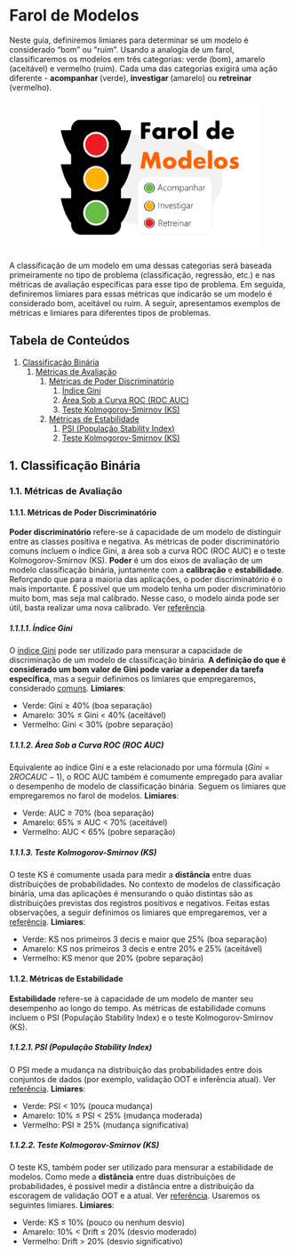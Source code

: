 # Farol de Modelos

Neste guia, definiremos limiares para determinar se um modelo é considerado “bom” ou “ruim”. Usando a analogia de um farol, classificaremos os modelos em três categorias: verde (bom), amarelo (aceitável) e vermelho (ruim). Cada uma das categorias exigirá uma ação diferente - <strong> acompanhar </strong> (verde), <strong> investigar </strong> (amarelo) ou <strong> retreinar </strong> (vermelho).

<center>
<img src="farol_modelos.png" width="400"/>
</center>

A classificação de um modelo em uma dessas categorias será baseada primeiramente no tipo de problema (classificação, regressão, etc.) e nas métricas de avaliação específicas para esse tipo de problema. Em seguida, definiremos limiares para essas métricas que indicarão se um modelo é considerado bom, aceitável ou ruim. A seguir, apresentamos exemplos de métricas e limiares para diferentes tipos de problemas.

## Tabela de Conteúdos

1. [Classificação Binária](#1.-Classificação-Binária)
    1. [Métricas de Avaliação](#1.1.-Métricas-de-Avaliação)
        1. [Métricas de Poder Discriminatório](#1.1.1.-Métricas-de-Poder-Discriminatório)
            1. [Índice Gini](#1.1.1.1.-Índice-Gini)
            2. [Área Sob a Curva ROC (ROC AUC)](#1.1.1.2.-Área-Sob-a-Curva-ROC-(ROC-AUC))
            3. [Teste Kolmogorov-Smirnov (KS)](#1.1.1.3.-Teste-Kolmogorov-Smirnov-(KS))
        2. [Métricas de Estabilidade](#1.1.2.-Métricas-de-Estabilidade)
            1. [PSI (População Stability Index)](#1.1.2.1.-PSI-(População-Stability-Index))
            2. [Teste Kolmogorov-Smirnov (KS)](#1.1.2.2.-Teste-Kolmogorov-Smirnov-(KS))
    

## 1. Classificação Binária

### 1.1. Métricas de Avaliação

#### 1.1.1. Métricas de Poder Discriminatório

<strong>Poder discriminatório</strong> refere-se à capacidade de um modelo de distinguir entre as classes positiva e negativa. As métricas de poder discriminatório comuns incluem o índice Gini, a área sob a curva ROC (ROC AUC) e o teste Kolmogorov-Smirnov (KS). <strong>Poder</strong> é um dos eixos de avaliação de um modelo classificação binária, juntamente com a <strong>calibração</strong> e <strong>estabilidade</strong>. Reforçando que para a maioria das aplicações, o poder discriminatório é o mais importante. É possível que um modelo tenha um poder discriminatório muito bom, mas seja mal calibrado. Nesse caso, o modelo ainda pode ser útil, basta realizar uma nova calibrado. Ver [referência](https://www.rogermstein.com/wp-content/uploads/BenchmarkingDefaultPredictionModels_TR030124.pdf).

##### 1.1.1.1. Índice Gini
O [índice Gini](https://www.dss.uniroma1.it/RePec/mtn/articoli/2005-1-1.pdf) pode ser utilizado para mensurar a capacidade de discriminação de um modelo de classificação binária. <strong>A definição do que é considerado um bom valor de Gini pode variar a depender da tarefa específica</strong>, mas a seguir definimos os limiares que empregaremos, considerado [comuns](https://medium.com/anolytics/how-to-evaluate-and-monitor-performance-of-ai-models-for-financial-risk-management-a-practical-b600d50140cb).
<strong>Limiares</strong>:
- Verde: Gini ≥ 40% (boa separação)
- Amarelo: 30% ≤ Gini < 40% (aceitável)
- Vermelho: Gini < 30% (pobre separação)

##### 1.1.1.2. Área Sob a Curva ROC (ROC AUC)
Equivalente ao índice Gini e a este relacionado por uma fórmula ($Gini = 2ROCAUC-1$), o ROC AUC também é comumente empregado para avaliar o desempenho de modelo de classificação binária. Seguem os limiares que empregaremos no farol de modelos.
<strong>Limiares</strong>:
- Verde: AUC ≥ 70% (boa separação)
- Amarelo: 65% ≤ AUC < 70% (aceitável)
- Vermelho: AUC < 65% (pobre separação)

##### 1.1.1.3. Teste Kolmogorov-Smirnov (KS)
O teste KS é comumente usada para medir a <strong>distância</strong> entre duas distribuições de probabilidades. No contexto de modelos de classificação binária, uma das aplicações é mensurando o quão distintas são as distribuições previstas dos registros positivos e negativos. Feitas estas observações, a seguir definimos os limiares que empregaremos, ver a [referência](https://medium.com/anolytics/how-to-evaluate-and-monitor-performance-of-ai-models-for-financial-risk-management-a-practical-b600d50140cb).
<strong>Limiares</strong>:
- Verde: KS nos primeiros 3 decis e maior que 25% (boa separação)
- Amarelo: KS nos primeiros 3 decis e entre 20% e 25% (aceitável)
- Vermelho: KS menor que 20% (pobre separação)

#### 1.1.2. Métricas de Estabilidade

<strong>Estabilidade</strong> refere-se à capacidade de um modelo de manter seu desempenho ao longo do tempo. As métricas de estabilidade comuns incluem o PSI (População Stability Index) e o teste Kolmogorov-Smirnov (KS).

##### 1.1.2.1. PSI (População Stability Index)
O PSI mede a mudança na distribuição das probabilidades entre dois conjuntos de dados (por exemplo, validação OOT e inferência atual). Ver [referência](https://medium.com/anolytics/how-to-evaluate-and-monitor-performance-of-ai-models-for-financial-risk-management-a-practical-b600d50140cb). 
<strong>Limiares</strong>:
- Verde: PSI < 10% (pouca mudança)
- Amarelo: 10% ≤ PSI < 25% (mudança moderada)
- Vermelho: PSI ≥ 25% (mudança significativa)

##### 1.1.2.2. Teste Kolmogorov-Smirnov (KS)
O teste KS, também poder ser utilizado para mensurar a estabilidade de modelos. Como mede a <strong>distância</strong> entre duas distribuições de probabilidades, é possível medir a distância entre a distribuição da escoragem de validação OOT e a atual. Ver [referência](https://towardsdatascience.com/understanding-kolmogorov-smirnov-ks-tests-for-data-drift-on-profiled-data-5c8317796f78). Usaremos os seguintes limiares.
<strong>Limiares</strong>:
- Verde: KS ≤ 10% (pouco ou nenhum desvio)
- Amarelo: 10% < Drift ≤ 20% (desvio moderado)
- Vermelho: Drift > 20% (desvio significativo)
